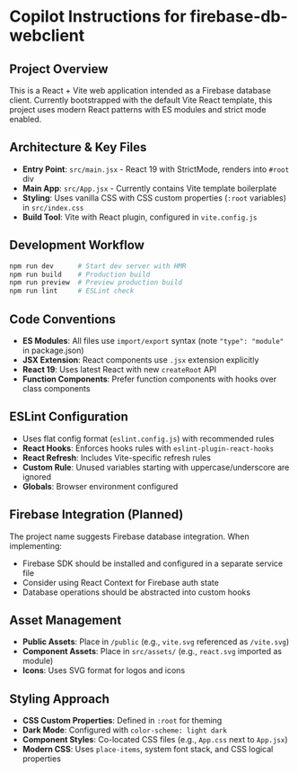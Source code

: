# Copilot Instructions for firebase-db-webclient

## Project Overview
This is a React + Vite web application intended as a Firebase database client. Currently bootstrapped with the default Vite React template, this project uses modern React patterns with ES modules and strict mode enabled.

## Architecture & Key Files
- **Entry Point**: `src/main.jsx` - React 19 with StrictMode, renders into `#root` div
- **Main App**: `src/App.jsx` - Currently contains Vite template boilerplate
- **Styling**: Uses vanilla CSS with CSS custom properties (`:root` variables) in `src/index.css`
- **Build Tool**: Vite with React plugin, configured in `vite.config.js`

## Development Workflow
```bash
npm run dev      # Start dev server with HMR
npm run build    # Production build
npm run preview  # Preview production build
npm run lint     # ESLint check
```

## Code Conventions
- **ES Modules**: All files use `import/export` syntax (note `"type": "module"` in package.json)
- **JSX Extension**: React components use `.jsx` extension explicitly
- **React 19**: Uses latest React with new `createRoot` API
- **Function Components**: Prefer function components with hooks over class components

## ESLint Configuration
- Uses flat config format (`eslint.config.js`) with recommended rules
- **React Hooks**: Enforces hooks rules with `eslint-plugin-react-hooks`
- **React Refresh**: Includes Vite-specific refresh rules
- **Custom Rule**: Unused variables starting with uppercase/underscore are ignored
- **Globals**: Browser environment configured

## Firebase Integration (Planned)
The project name suggests Firebase database integration. When implementing:
- Firebase SDK should be installed and configured in a separate service file
- Consider using React Context for Firebase auth state
- Database operations should be abstracted into custom hooks

## Asset Management
- **Public Assets**: Place in `/public` (e.g., `vite.svg` referenced as `/vite.svg`)
- **Component Assets**: Place in `src/assets/` (e.g., `react.svg` imported as module)
- **Icons**: Uses SVG format for logos and icons

## Styling Approach
- **CSS Custom Properties**: Defined in `:root` for theming
- **Dark Mode**: Configured with `color-scheme: light dark`
- **Component Styles**: Co-located CSS files (e.g., `App.css` next to `App.jsx`)
- **Modern CSS**: Uses `place-items`, system font stack, and CSS logical properties